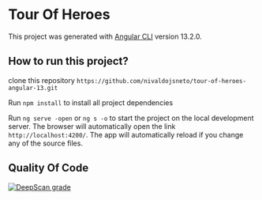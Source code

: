 # Tour Of Heroes

This project was generated with [Angular CLI](https://github.com/angular/angular-cli) version 13.2.0.

## How to run this project?

clone this repository `https://github.com/nivaldojsneto/tour-of-heroes-angular-13.git`

Run `npm install` to install all project dependencies

Run `ng serve -open` or `ng s -o` to start the project on the local development server. The browser will automatically open the link `http://localhost:4200/`. The app will automatically reload if you change any of the source files.

## Quality Of Code

[![DeepScan grade](https://deepscan.io/api/teams/16726/projects/20052/branches/533000/badge/grade.svg)](https://deepscan.io/dashboard#view=project&tid=16726&pid=20052&bid=533000)

